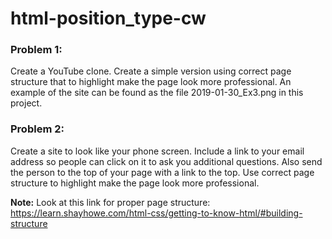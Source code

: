 # html-position_type-cw

### Problem 1:
Create a YouTube clone. Create a simple version using correct page structure that to highlight make the page look more professional. An example of the site can be found as the file 2019-01-30_Ex3.png in this project.

### Problem 2:
Create a site to look like your phone screen. Include a link to your email address so people can click on it to ask you additional questions. Also send the person to the top of your page with a link to the top. Use correct page structure to highlight make the page look more professional.

<strong>Note:</strong> Look at this link for proper page structure: https://learn.shayhowe.com/html-css/getting-to-know-html/#building-structure
